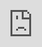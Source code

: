 ```yaml
---
layout: page
title: Server Map
tags: [Minecraft]
date: 2021-01-01
comments: false
---
```

<iframe style="position:fixed; top:0; left:0; bottom:0; right:0; width:100%; height:100%; border:none; margin:0; padding:0; overflow:hidden; z-index:999999;" src="http://161.35.13.161:8123/" frameborder="0"> </iframe>
